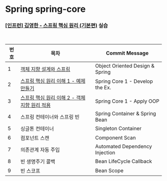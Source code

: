 # Spring spring-core
### [[인프런] 김영한 - 스프링 핵심 원리 (기본편)](https://www.inflearn.com/course/%EC%8A%A4%ED%94%84%EB%A7%81-%ED%95%B5%EC%8B%AC-%EC%9B%90%EB%A6%AC-%EA%B8%B0%EB%B3%B8%ED%8E%B8) 실습

<br>

| 번호 | 목차                                                                                      | Commit Message                  |
|----|-----------------------------------------------------------------------------------------|---------------------------------|
| 1  | [객체 지향 설계와 스프링](https://ro-el.notion.site/76e067cb476342cf9f5b58cc55214c12)             | Object Oriented Design & Spring |
| 2  | [스프링 핵심 원리 이해 1 - 예제 만들기](https://ro-el.notion.site/1-3ec42db641f34b8a9971550490a1dc5f) | Spring Core 1 - Develop the Ex. |
| 3  | [스프링 핵심 원리 이해 2 - 객체 지향 원리 적용](https://ro-el.notion.site/2-87c79518475d489e885ed8d2b18954d1)                                                        | Spring Core 1 - Apply OOP       |
| 4  | 스프링 컨테이너와 스프링 빈                                                                         | Spring Container & Spring Bean  |
| 5  | 싱글톤 컨테이너                                                                                | Singleton Container             |
| 6  | 컴포넌트 스캔                                                                                 | Component Scan                  |
| 7  | 의존관계 자동 주입                                                                              | Automated Dependency Injection  |
| 8  | 빈 생명주기 콜백                                                                               | Bean LifeCycle Callback         |
| 9  | 빈 스코프                                                                                   | Bean Scope                      |

